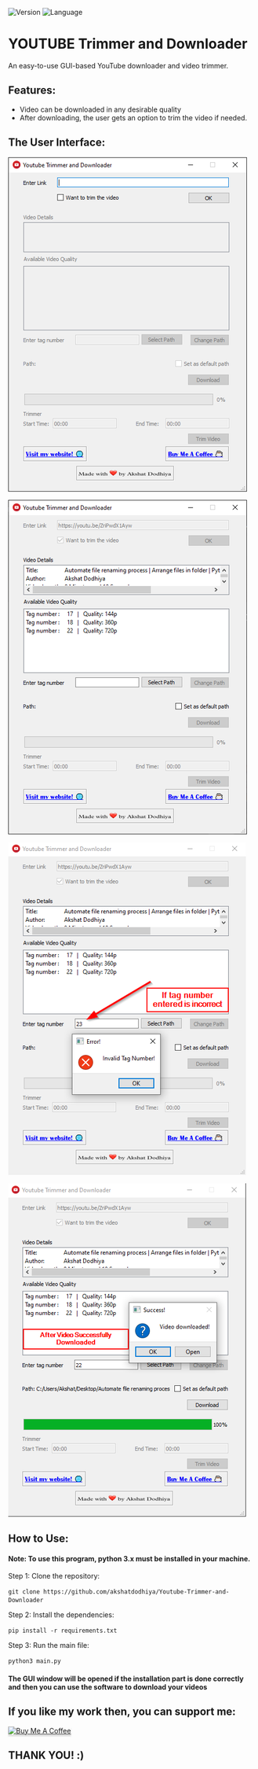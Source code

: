 ![Version](https://img.shields.io/badge/Version-1.0-success)    ![Language](https://img.shields.io/badge/Language-Python-blue?style=plastic&logo=python)

# YOUTUBE Trimmer and Downloader
An easy-to-use GUI-based YouTube downloader and video trimmer.

## Features:
* Video can be downloaded in any desirable quality
* After downloading, the user gets an option to trim the video if needed.

## The User Interface:
![Image-1](https://github.com/akshatdodhiya/Youtube-Trimmer-and-Downloader/blob/main/UI/Youtube%20Trimmer%20and%20Downloader.png)  


![Image-2](https://github.com/akshatdodhiya/Youtube-Trimmer-and-Downloader/blob/main/UI/Youtube%20Trimmer%20and%20Downloader(1).png)  


![Image-3](https://github.com/akshatdodhiya/Youtube-Trimmer-and-Downloader/blob/main/UI/Youtube%20Trimmer%20and%20Downloader(2).png)  


![Image-4](https://github.com/akshatdodhiya/Youtube-Trimmer-and-Downloader/blob/main/UI/Youtube%20Trimmer%20and%20Downloader(3).png)  


## How to Use:
#### Note: To use this program, python 3.x must be installed in your machine.

Step 1: Clone the repository:

```git clone https://github.com/akshatdodhiya/Youtube-Trimmer-and-Downloader```

Step 2: Install the dependencies:

```pip install -r requirements.txt```

Step 3: Run the main file:

```python3 main.py```


#### The GUI window will be opened if the installation part is done correctly and then you can use the software to download your videos


## If you like my work then, you can support me:


<a href="https://www.buymeacoffee.com/akshatdodhiya" target="_blank"><img src="https://www.buymeacoffee.com/assets/img/custom_images/orange_img.png" alt="Buy Me A Coffee" style="height: 41px !important;width: 174px !important;box-shadow: 0px 3px 2px 0px rgba(190, 190, 190, 0.5) !important;-webkit-box-shadow: 0px 3px 2px 0px rgba(190, 190, 190, 0.5) !important;" ></a>

## THANK YOU! :)
